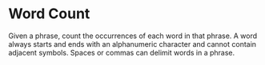 # Word Count

Given a phrase, count the occurrences of each word in that phrase. A word always starts and ends with an alphanumeric
character and cannot contain adjacent symbols. Spaces or commas can delimit words in a phrase.
